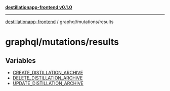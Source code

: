 [**destillationapp-frontend v0.1.0**](../../../README.md)

***

[destillationapp-frontend](../../../modules.md) / graphql/mutations/results

# graphql/mutations/results

## Variables

- [CREATE\_DISTILLATION\_ARCHIVE](variables/CREATE_DISTILLATION_ARCHIVE.md)
- [DELETE\_DISTILLATION\_ARCHIVE](variables/DELETE_DISTILLATION_ARCHIVE.md)
- [UPDATE\_DISTILLATION\_ARCHIVE](variables/UPDATE_DISTILLATION_ARCHIVE.md)
